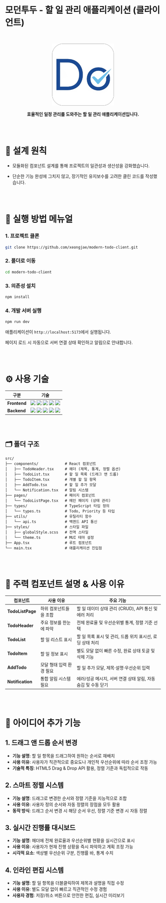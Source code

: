 # 모던투두 - 할 일 관리 애플리케이션 (클라이언트)

<br />

<p align="center">
<img src="public/doFavicon.png" alt="로고" width="200"/>
</p>

<p align="center">
  <strong>
 효율적인 일정 관리를 도와주는 할 일 관리 애플리케이션입니다.
  </strong>
</p>

<br />
<br />

# 📌 설계 원칙

- 모듈화된 컴포넌트 설계를 통해 프로젝트의 일관성과 생산성을 강화했습니다.

- 단순한 기능 완성에 그치지 않고, 장기적인 유지보수를 고려한 클린 코드를 작성했습니다.

<br />
<br />

# 🚀 실행 방법 메뉴얼

### 1. 프로젝트 클론

```bash
git clone https://github.com/xeongjae/modern-todo-client.git
```

### 2. 폴더로 이동

```bash
cd modern-todo-client
```

### 3. 의존성 설치

```bash
npm install
```

### 4. 개발 서버 실행

```bash
npm run dev
```

애플리케이션이 `http://localhost:5173`에서 실행됩니다.

페이지 로드 시 자동으로 서버 연결 상태 확인하고 알림으로 안내합니다.

<br />
<br />


# ⚙️ 사용 기술

| 구분         | 기술                                                                                                                                                                                                                                                                                                                                                                                                                                                                                                                                                |
| ------------ | --------------------------------------------------------------------------------------------------------------------------------------------------------------------------------------------------------------------------------------------------------------------------------------------------------------------------------------------------------------------------------------------------------------------------------------------------------------------------------------------------------------------------------------------------- |
| **Frontend** | <img src="https://img.shields.io/badge/React-61DAFB?style=for-the-badge&logo=react&logoColor=black"> <img src="https://img.shields.io/badge/TypeScript-3178C6?style=for-the-badge&logo=typescript&logoColor=white"> <img src="https://img.shields.io/badge/Material_UI-0081CB?style=for-the-badge&logo=mui&logoColor=white"> <img src="https://img.shields.io/badge/Vite-646CFF?style=for-the-badge&logo=vite&logoColor=white"> <img src="https://img.shields.io/badge/Sass-CC6699?style=for-the-badge&logo=sass&logoColor=white">                  |
| **Backend**  | <img src="https://img.shields.io/badge/Node.js-339933?style=for-the-badge&logo=Node.js&logoColor=white"> <img src="https://img.shields.io/badge/Express-000000?style=for-the-badge&logo=express&logoColor=white"> <img src="https://img.shields.io/badge/Puppeteer-40B5A4?style=for-the-badge&logo=Puppeteer&logoColor=white"> <img src="https://img.shields.io/badge/Google_Gemini-4285F4?style=for-the-badge&logo=google&logoColor=white"> <img src="https://img.shields.io/badge/Render-46E3B7?style=for-the-badge&logo=render&logoColor=white"> |

<br />
<br />

## 🗂️ 폴더 구조

```
src/
├── components/            # React 컴포넌트
│   ├── TodoHeader.tsx     # 헤더 (제목, 통계, 정렬 옵션)
│   ├── TodoList.tsx       # 할 일 목록 (드래그 앤 드롭)
│   ├── TodoItem.tsx       # 개별 할 일 항목
│   ├── AddTodo.tsx        # 할 일 추가 모달
│   └── Notification.tsx   # 알림 시스템
├── pages/                 # 페이지 컴포넌트
│   └── TodoListPage.tsx   # 메인 페이지 (상태 관리)
├── types/                 # TypeScript 타입 정의
│   └── types.ts           # Todo, Priority 등 타입
├── utils/                 # 유틸리티 함수
│   └── api.ts             # 백엔드 API 통신
├── styles/                # 스타일 파일
│   ├── globalStyle.scss   # 전역 스타일
│   └── theme.ts           # MUI 테마 설정
├── App.tsx                # 루트 컴포넌트
└── main.tsx               # 애플리케이션 진입점
```

<br />
<br />

# 🤔 주력 컴포넌트 설명 & 사용 이유

| 컴포넌트       | 사용 이유                               | 주요 기능 |
|----------------|----------------------------------------|-----------|
| **TodoListPage** | 하위 컴포넌트들을 조합 | 할 일 데이터 상태 관리 (CRUD), API 통신 및 에러 처리 |
| **TodoHeader**   | 주요 정보를 한눈에 파악 | 전체 완료율 및 우선순위별 통계, 정렬 기준 선택 |
| **TodoList**     | 할 일 리스트 표시 | 할 일 목록 표시 및 관리, 드롭 위치 표시선, 로딩 상태 처리 |
| **TodoItem**     | 할 일 정보 표시 | 별도 모달 없이 빠른 수정, 완료 상태 토글 및 삭제 기능 |
| **AddTodo**      | 모달 형태 입력 환경 필요 | 할 일 추가 모달, 제목·설명·우선순위 입력 |
| **Notification** | 통합 알림 시스템 필요| 에러/성공 메시지, 서버 연결 상태 알림, 자동 숨김 및 수동 닫기 |

<br />
<br />

# 🤩 아이디어 추가 기능

## 1. 드래그 앤 드롭 순서 변경

- **기능 설명**: 할 일 항목을 드래그하여 원하는 순서로 재배치
- **사용 이유**: 사용자가 직관적으로 중요도나 개인적 우선순위에 따라 순서 조정 가능
- **기술적 특징**: HTML5 Drag & Drop API 활용, 정렬 기준과 독립적으로 작동

## 2. 스마트 정렬 시스템

- **기능 설명**: 드래그로 변경한 순서와 정렬 기준을 지능적으로 조합
- **사용 이유**: 사용자 정의 순서와 자동 정렬의 장점을 모두 활용
- **동작 방식**: 드래그 순서 변경 시 해당 순서 우선, 정렬 기준 변경 시 자동 정렬

## 3. 실시간 진행률 대시보드

- **기능 설명**: 헤더에 전체 완료율과 우선순위별 현황을 실시간으로 표시
- **사용 이유**: 사용자가 현재 진행 상황을 즉시 파악하고 계획 조정 가능
- **시각적 요소**: 색상별 우선순위 구분, 진행률 바, 통계 수치

## 4. 인라인 편집 시스템

- **기능 설명**: 할 일 항목을 더블클릭하여 제목과 설명을 직접 수정
- **사용 이유**: 별도 모달 없이 빠르고 직관적인 수정 경험
- **사용자 경험**: 저장/취소 버튼으로 안전한 편집, 실시간 미리보기

<br />
<br />
<br />
